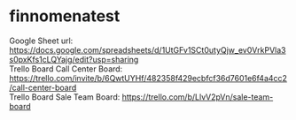 # finnomenatest
Google Sheet url: https://docs.google.com/spreadsheets/d/1UtGFv1SCt0utyQjw_ev0VrkPVla3s0pxKfs1cLQYajg/edit?usp=sharing <br/>
Trello Board Call Center Board: https://trello.com/invite/b/6QwtUYHf/482358f429ecbfcf36d7601e6f4a4cc2/call-center-board <br/>
Trello Board Sale Team Board: https://trello.com/b/LlvV2pVn/sale-team-board
